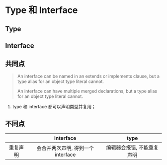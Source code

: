 # Type 和 Interface

## Type



## Interface



## 共同点

> An interface can be named in an extends or implements clause, but a type alias for an object type literal cannot.
>
> An interface can have multiple merged declarations, but a type alias for an object type literal cannot.

1. type 和 interface 都可以声明类型并复用；

## 不同点

|          |             interface              |            type            |
| :------: | :--------------------------------: | :------------------------: |
| 重复声明 | 会合并两次声明, 得到一个 interface | 编辑器会报错, 不能重复声明 |

